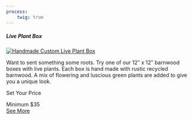 ```yaml
---
process:
    twig: true
---
```

<div class="col-12 col-lg-4 col-xl-3 text-center pb-5">
	<div class="product rounded">
	<h5 class="h2 heading text-weight-bold">Live Plant Box</h5>
	<a href="shop/live-plant-box"><img class="pt-3 pb-3 img-fluid" src="{{ url('/shop/live-plant-box-02.jpg')|absolute_url }}" alt="Handmade Custom Live Plant Box"></a>
	<p>Want to sent something some roots. Try one of our 12″ x 12″ barnwood boxes with live plants. Each box is hand made with rustic recycled barnwood. A mix of flowering and luscious green plants are added to give you a unique look.</p>
	<p>Set Your Price</p>
	<span class="text-muted">Minimum $35</span><br />
	<a class="btn btn-primary btn-lg text-white" href="shop/live-plant-box">See More</a>
	</div>
</div>